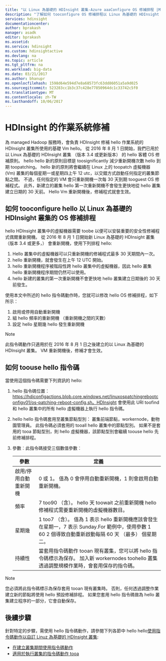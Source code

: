 ```yaml
---
title: "以 Linux 為基礎的 HDInsight 叢集-Azure aaaConfigure OS 修補排程 |Microsoft 文件"
description: "了解如何 tooconfigure OS 修補排程以 Linux 為基礎的 HDInsight 叢集。"
services: hdinsight
documentationcenter: 
author: bprakash
manager: asadk
editor: bprakash
ms.assetid: 
ms.service: hdinsight
ms.custom: hdinsightactive
ms.devlang: na
ms.topic: article
ms.tgt_pltfrm: na
ms.workload: big-data
ms.date: 03/21/2017
ms.author: bhanupr
ms.openlocfilehash: 1598d64e594d7e8a68573fc63dd86051a5a9d025
ms.sourcegitcommit: 523283cc1b3c37c428e77850964dc1c33742c5f0
ms.translationtype: MT
ms.contentlocale: zh-TW
ms.lasthandoff: 10/06/2017
---
```

# <a name="os-patching-for-hdinsight"></a>HDInsight 的作業系統修補 
為 managed Hadoop 服務時，會負責 HDInsight 修補 hello 作業系統的 HDInsight 叢集所使用的基礎 Vm hello。 從 2016 年 8 月 1 日開始，我們已用於以 Linux 為基礎的 HDInsight 叢集 （版本 3.4 或更新版本） 的 hello 客體 OS 修補原則。 hello hello 新的原則目標是 toosignificantly 減少重新開機次數 hello 到期 toopatching。 hello 新的原則將會繼續在 Linux 上的 toopatch 虛擬機器 (Vm) 叢集的每個星期一或星期四上午 12 utc，以交錯方式啟動任何指定的叢集節點之間。 不過，任何指定的 VM 會只重新開機一次每 30 天到期 tooguest OS 修補程式。 此外，新建立的叢集 hello 第一次重新開機不會發生更快地從 hello 叢集建立日期的 30 天前。 Hello Vm 重新開機後，修補程式就會生效。

## <a name="how-tooconfigure-hello-os-patching-schedule-for-linux-based-hdinsight-clusters"></a>如何 tooconfigure hello 以 Linux 為基礎的 HDInsight 叢集的 OS 修補排程
hello HDInsight 叢集中的虛擬機器需要 toobe 以便可以安裝重要的安全性修補程式偶爾重新開機。 從 2016 年 8 月 1 日開始新 Linux 為基礎的 HDInsight 叢集 （版本 3.4 或更多，） 會重新開機，使用下列排程 hello:

1. Hello 叢集中的虛擬機器可以只重新開機的修補程式最多 30 天期間內一次。
2. hello 重新開機，就會發生在上午 12 UTC 開始。
3. hello 重新開機程序被階段性跨 hello 叢集中的虛擬機器，因此 hello 叢集 hello 重新開機程序期間仍然可以使用。
4. hello 新建的叢集的第一次重新開機不會更快地 hello 叢集建立日期後的 30 天前發生。

使用本文中所述的 hello 指令碼動作時，您就可以修改 hello OS 修補排程，如下所示：
1. 啟用或停用自動重新開機
2. 組 hello 頻率的重新開機 （重新開機之間的天數）
3. 設定 hello 星期幾 hello 發生重新開機

> [!NOTE]
> 此指令碼動作只適用於在 2016 年 8 月 1 日之後建立的以 Linux 為基礎的 HDInsight 叢集。 VM 重新開機後，修補才會生效。 
>

## <a name="how-toouse-hello-script"></a>如何 toouse hello 指令碼 

當使用這個指令碼需要下列資訊的 hello:
1. hello 指令碼位置： https://hdiconfigactions.blob.core.windows.net/linuxospatchingrebootconfigv01/os-patching-reboot-config.sh。HDInsight 會使用此 URI toofind 和 hello 叢集中的所有 hello 虛擬機器上執行 hello 指令碼。
  
2. hello hello 指令碼套用至叢集節點型別： 叢集前端節點，workernode，動物園管理員。 此指令碼必須套用的 tooall hello 叢集中的節點型別。 如果不是套用的 tooa 節點型別，則 hello 虛擬機器，該節點型別會繼續 toouse hello 先前修補排程。


3.  參數︰此指令碼接受三個數值參數︰

    | 參數 | 定義 |
    | --- | --- |
    | 啟用/停用自動重新開機 |0 或 1。 值為 0 會停用自動重新開機，1 則會啟用自動重新開機。 |
    | 頻率 |7 too90 （含）。 hello 天 toowait 之前重新開機 hello 修補程式需要重新開機的虛擬機器數目。 |
    | 星期幾 |1 too7 （含）。 值為 1 表示 hello 重新開機應該會發生在星期一，7 表示 Sunday.For 範例中，使用參數 1 60 2 個導致自動重新啟動每隔 60 天 （最多） 個星期二。 |
    | 持續性 |當套用指令碼動作 tooan 現有叢集，您可以將 hello 指令碼標示為保存。 加入新 workernodes toohello 叢集透過調整規模作業時，會套用保存的指令碼。 |

> [!NOTE]
> 您必須將此指令碼標示為保存套用 tooan 現有叢集時。 否則，任何透過調整作業建立新的節點將使用 hello 預設修補排程。
如果您套用 hello 指令碼做為 hello 叢集建立程序的一部分，它會自動保存。
>

## <a name="next-steps"></a>後續步驟

針對特定的步驟，需使用 hello 指令碼動作，請參閱下列各節中 hello hello[使用指令碼動作以自訂 Linuz 為基礎的 HDInsight 叢集](hdinsight-hadoop-customize-cluster-linux.md):

* [在建立叢集期間使用指令碼動作](hdinsight-hadoop-customize-cluster-linux.md#use-a-script-action-during-cluster-creation)
* [適用於執行叢集的指令碼動作 tooa](hdinsight-hadoop-customize-cluster-linux.md#apply-a-script-action-to-a-running-cluster)
